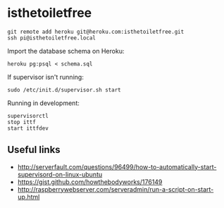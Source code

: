 isthetoiletfree
===============

```
git remote add heroku git@heroku.com:isthetoiletfree.git
ssh pi@isthetoiletfree.local
```

Import the database schema on Heroku:

```
heroku pg:psql < schema.sql
```

If supervisor isn't running:

```
sudo /etc/init.d/supervisor.sh start
```

Running in development:

```
supervisorctl
stop ittf
start ittfdev
```

## Useful links

* http://serverfault.com/questions/96499/how-to-automatically-start-supervisord-on-linux-ubuntu
* https://gist.github.com/howthebodyworks/176149
* http://raspberrywebserver.com/serveradmin/run-a-script-on-start-up.html

